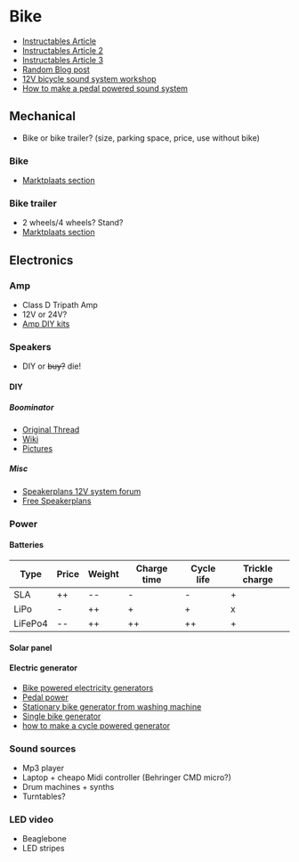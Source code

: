 # Bike

- [Instructables Article](http://www.instructables.com/id/Battery-Powered-Mobile-Party-Sound-Systems/)
- [Instructables Article 2](http://www.instructables.com/id/Bike-Party-Sound-Trailer/)
- [Instructables Article 3](http://www.instructables.com/id/How-to-make-a-trailer-mounted-bike-sound-system/)
- [Random Blog post](http://momentummag.com/columns/diy/diy-off-the-grid-sound-systems/)
- [12V bicycle sound system workshop](https://archive.org/details/12vsoundsys)
- [How to make a pedal powered sound system](http://carbusters.org/2009/12/01/how-to-make-a-pedal-powered-sound-system/)

## Mechanical

- Bike or bike trailer? (size, parking space, price, use without bike)

### Bike

- [Marktplaats section](http://www.marktplaats.nl/z/fietsen-en-brommers/fietsen-bakfietsen.html?categoryId=446)

### Bike trailer

- 2 wheels/4 wheels? Stand?
- [Marktplaats section](http://www.marktplaats.nl/z/fietsen-en-brommers/fietsaccessoires-aanhangers-en-karren.html?categoryId=450)

## Electronics

### Amp

- Class D Tripath Amp
- 12V or 24V?
- [Amp DIY kits](http://shop.41hz.com/shop/)

### Speakers

- DIY or ~~buy?~~ die!

#### DIY

##### Boominator

- [Original Thread](http://www.diyaudio.com/forums/class-d/104402-boominator-another-stab-ultimate-party-machine.html)
- [Wiki](http://boominator.dk/index.php/Main_Page)
- [Pictures](http://imgur.com/a/bbRhJ)

##### Misc

- [Speakerplans 12V system forum](http://forum.speakerplans.com/12v-powered-systems_forum5.html)
- [Free Speakerplans](http://www.freespeakerplans.com/plans)

### Power

#### Batteries

Type   |Price|Weight|Charge time|Cycle life|Trickle charge
-------|-----|------|-----------|----------|--------------
SLA    |++   |--    |-          |-         |+
LiPo   |-    |++    |+          |+         |x
LiFePo4|--   |++    |++         |++        |+

#### Solar panel

#### Electric generator

- [Bike powered electricity generators](http://www.lowtechmagazine.com/2011/05/bike-powered-electricity-generators.html)
- [Pedal power](http://www.thebackshed.com/Windmill/articles/PedalPower.asp)
- [Stationary bike generator from washing machine](http://www.instructables.com/id/Stationary-Bike-Generator-from-Washing-Machine/)
- [Single bike generator](http://www.magnificentrevolution.org/diy/single-bike-generator/)
- [how to make a cycle powered generator](http://www.stewardwood.org/resources/DIYcyclepower.htm)

### Sound sources

- Mp3 player
- Laptop + cheapo Midi controller (Behringer CMD micro?)
- Drum machines + synths
- Turntables?

### LED video

- Beaglebone
- LED stripes
